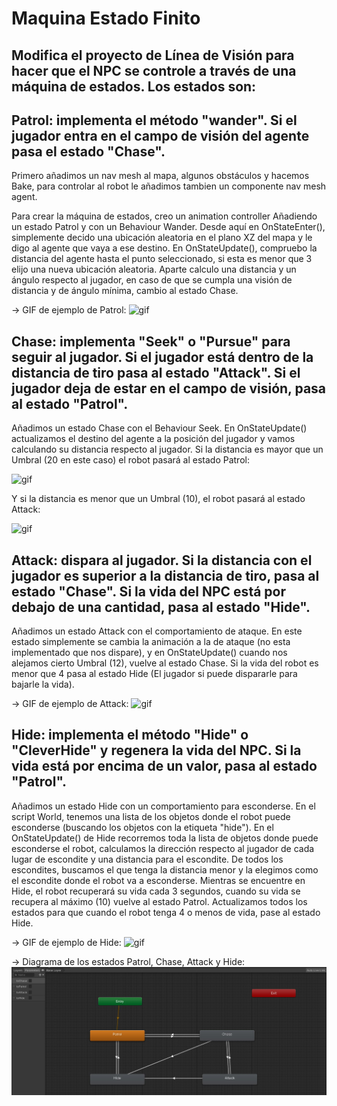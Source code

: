 # Maquina Estado Finito
## Modifica el proyecto de Línea de Visión para hacer que el NPC se controle a través de una máquina de estados. Los estados son:

## Patrol: implementa el método "wander". Si el jugador entra en el campo de visión del agente pasa el estado "Chase".

Primero añadimos un nav mesh al mapa, algunos obstáculos y hacemos Bake, para controlar al robot le añadimos tambien un componente nav mesh agent.

Para crear la máquina de estados, creo un animation controller Añadiendo un estado Patrol y con un Behaviour Wander.
Desde aquí en OnStateEnter(), simplemente decido una ubicación aleatoria en el plano XZ del mapa y le digo al agente que vaya a ese destino.
En OnStateUpdate(), compruebo la distancia del agente hasta el punto seleccionado, si esta es menor que 3 elijo una nueva ubicación aleatoria.
Aparte calculo una distancia y un ángulo respecto al jugador, en caso de que se cumpla una visión de distancia y de ángulo mínima, cambio al estado Chase.

-> GIF de ejemplo de Patrol:
![gif](./GIF/patrol.gif)

## Chase: implementa "Seek" o "Pursue" para seguir al jugador. Si el jugador está dentro de la distancia de tiro pasa al estado "Attack". Si el jugador deja de estar en el campo de visión, pasa al estado "Patrol".

Añadimos un estado Chase con el Behaviour Seek.
En OnStateUpdate() actualizamos el destino del agente a la posición del jugador y vamos calculando su distancia respecto al jugador.
Si la distancia es mayor que un Umbral (20 en este caso) el robot pasará al estado Patrol:

![gif](./GIF/chaseToPatrol.gif)

Y si la distancia es menor que un Umbral (10), el robot pasará al estado Attack:

![gif](./GIF/chaseToAttack.gif)

## Attack: dispara al jugador. Si la distancia con el jugador es superior a la distancia de tiro, pasa al estado "Chase". Si la vida del NPC está por debajo de una cantidad, pasa al estado "Hide".

Añadimos un estado Attack con el comportamiento de ataque.
En este estado simplemente se cambia la animación a la de ataque (no esta implementado que nos dispare), y en OnStateUpdate() cuando nos alejamos cierto Umbral (12), vuelve al estado Chase.
Si la vida del robot es menor que 4 pasa al estado Hide (El jugador si puede dispararle para bajarle la vida).

-> GIF de ejemplo de Attack:
![gif](./GIF/attack.gif)

## Hide: implementa el método "Hide" o "CleverHide" y regenera la vida del NPC. Si la vida está por encima de un valor, pasa al estado "Patrol".

Añadimos un estado Hide con un comportamiento para esconderse.
En el script World, tenemos una lista de los objetos donde el robot puede esconderse (buscando los objetos con la etiqueta "hide").
En el OnStateUpdate() de Hide recorremos toda la lista de objetos donde puede esconderse el robot, calculamos la dirección respecto al jugador de cada lugar de escondite y una distancia para el escondite. De todos los escondites, buscamos el que tenga la distancia menor y la elegimos como el escondite donde el robot va a esconderse.
Mientras se encuentre en Hide, el robot recuperará su vida cada 3 segundos, cuando su vida se recupera al máximo (10) vuelve al estado Patrol.
Actualizamos todos los estados para que cuando el robot tenga 4 o menos de vida, pase al estado Hide.

-> GIF de ejemplo de Hide:
![gif](./GIF/hide.gif)

-> Diagrama de los estados Patrol, Chase, Attack y Hide:
![img](./img/estados.JPG)


